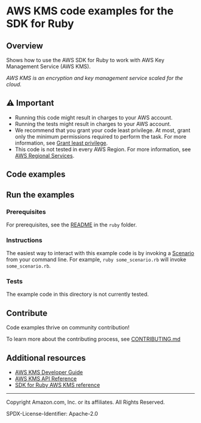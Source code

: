 <!--Generated by WRITEME on 2023-04-06 17:20:20.888809 (UTC)-->
# AWS KMS code examples for the SDK for Ruby

## Overview

Shows how to use the AWS SDK for Ruby to work with AWS Key Management Service (AWS KMS).

<!--custom.overview.start-->
<!--custom.overview.end-->

*AWS KMS is an encryption and key management service scaled for the cloud.*

## ⚠ Important

* Running this code might result in charges to your AWS account.
* Running the tests might result in charges to your AWS account.
* We recommend that you grant your code least privilege. At most, grant only the minimum permissions required to perform the task. For more information, see [Grant least privilege](https://docs.aws.amazon.com/IAM/latest/UserGuide/best-practices.html#grant-least-privilege).
* This code is not tested in every AWS Region. For more information, see [AWS Regional Services](https://aws.amazon.com/about-aws/global-infrastructure/regional-product-services).

<!--custom.important.start-->
<!--custom.important.end-->

## Code examples
## Run the examples

### Prerequisites


For prerequisites, see the [README](../../README.md#Prerequisites) in the `ruby` folder.



<!--custom.prerequisites.start-->
<!--custom.prerequisites.end-->

### Instructions
<!--custom.instructions.start-->
The easiest way to interact with this example code is by invoking a [Scenario](#Scenarios) from your command line. For example, `ruby some_scenario.rb` will invoke `some_scenario.rb`.
<!--custom.instructions.end-->



### Tests
<!--custom.tests.start-->
The example code in this directory is not currently tested.

## Contribute
Code examples thrive on community contribution!

To learn more about the contributing process, see [CONTRIBUTING.md](../../../CONTRIBUTING.md)
<!--custom.tests.end-->

## Additional resources

* [AWS KMS Developer Guide](https://docs.aws.amazon.com/kms/latest/developerguide/overview.html)
* [AWS KMS API Reference](https://docs.aws.amazon.com/kms/latest/APIReference/Welcome.html)
* [SDK for Ruby AWS KMS reference](https://docs.aws.amazon.com/sdk-for-ruby/v3/api/Aws/Kms.html)

<!--custom.resources.start-->
<!--custom.resources.end-->

---

Copyright Amazon.com, Inc. or its affiliates. All Rights Reserved.

SPDX-License-Identifier: Apache-2.0